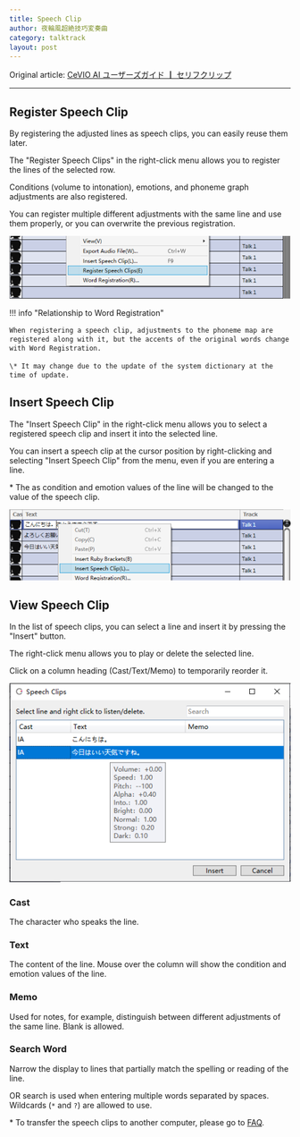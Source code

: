 ```yaml
---
title: Speech Clip
author: 夜輪風超絶技巧変奏曲
category: talktrack
layout: post
---
```

Original article: [CeVIO AI ユーザーズガイド ┃ セリフクリップ](https://cevio.jp/guide/cevio_ai/talktrack/phrasececlip/)

---

## Register Speech Clip

By registering the adjusted lines as speech clips, you can easily reuse them later.

The "Register Speech Clips" in the right-click menu allows you to register the lines of the selected row.

Conditions (volume to intonation), emotions, and phoneme graph adjustments are also registered.

You can register multiple different adjustments with the same line and use them properly, or you can overwrite the previous registration.

![phrase clip](images/phraseclip_1.png)

!!! info "Relationship to Word Registration"

    When registering a speech clip, adjustments to the phoneme map are registered along with it, but the accents of the original words change with Word Registration.
    
    \* It may change due to the update of the system dictionary at the time of update.

## Insert Speech Clip

The "Insert Speech Clip" in the right-click menu allows you to select a registered speech clip and insert it into the selected line.

You can insert a speech clip at the cursor position by right-clicking and selecting "Insert Speech Clip" from the menu, even if you are entering a line.

\* The as condition and emotion values of the line will be changed to the value of the speech clip.

![insert clip](images/phraseclip_2.png)

## View Speech Clip

In the list of speech clips, you can select a line and insert it by pressing the "Insert" button.

The right-click menu allows you to play or delete the selected line.

Click on a column heading (Cast/Text/Memo) to temporarily reorder it.

![view clips](images/phraseclip_3.png)

### Cast

The character who speaks the line.

### Text

The content of the line. Mouse over the column will show the condition and emotion values of the line.

### Memo

Used for notes, for example, distinguish between different adjustments of the same line. Blank is allowed.

### Search Word

Narrow the display to lines that partially match the spelling or reading of the line.

OR search is used when entering multiple words separated by spaces. Wildcards (`*` and `?`) are allowed to use.

\* To transfer the speech clips to another computer, please go to [FAQ](../faq/faq.md).

